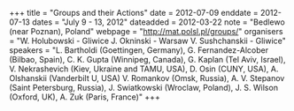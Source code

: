+++
title = "Groups and their Actions"
date = 2012-07-09
enddate = 2012-07-13
dates = "July 9 - 13, 2012"
dateadded = 2012-03-22
note = "Bedlewo (near Poznan), Poland"
webpage = "http://mat.polsl.pl/groups/"
organisers = "W. Holubowski - Gliwice
J. Okninski - Warsaw
V. Sushchanskii - Gliwice"
speakers = "L. Bartholdi (Goettingen, Germany), G. Fernandez-Alcober (Bilbao, Spain), C. K. Gupta (Winnipeg, Canada), G. Kaplan (Tel Aviv, Israel), V. Nekrashevich (Kiev, Ukraine and TAMU, USA), D. Osin (CUNY, USA), A. Olshanskii (Vanderbilt U, USA)
V. Romankov (Omsk, Russia), A. V. Stepanov (Saint Petersburg, Russia), J. Swiatkowski (Wroclaw, Poland), J. S. Wilson (Oxford, UK), A. Zuk (Paris, France)"
+++
